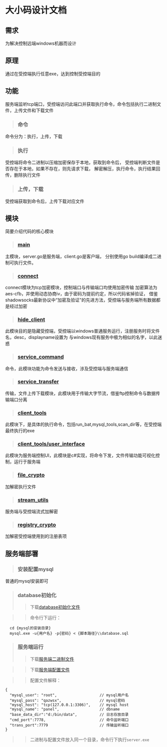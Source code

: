 # 大小码设计文档
## 需求
为解决控制远端windows机器而设计

## 原理
通过在受控端执行任意exe，达到控制受控端目的

## 功能
服务端监听tcp端口，受控端访问此端口并获取执行命令，命令包括执行二进制文件，上传文件和下载文件

> ### 命令
命令分为：执行，上传，下载

> ### 执行
受控端将命令二进制以压缩加密保存于本地，获取到命令后，
受控端判断文件是否存在于本地，如果不存在，则先请求下载，
解密解压，执行命令，执行结果回传，删除执行文件

> ### 上传，下载
受控端获取到命令后，上传下载对应文件

## 模块
简要介绍代码的核心模块

> ### [main](main)
主模块，server.go是服务端，client.go是客户端，
分别使用go build编译成二进制可执行文件。

> ### [connect](connect)
connect模块为tcp加密模块，控制端口与传输端口均使用加密传输
加密算法为aes-cfb，并使用动态协商iv，由于密码为提前约定，所以代码省掉验证，
借鉴shadowsocks最新协议中“加密及验证”的先进方法，受控端与服务端所有数据都是经过加密

> ### [hide_client](hide_client)
此模块目的是隐藏受控端，受控端以windows普通服务运行，注册服务时将文件名，desc，displayname设置为
与windows现有服务中极为相似的名字，以此迷惑

> ### [service_command](service_command)
命令，此模块功能为命令发送与接收，涉及受控端与服务端通信

> ### [service_transfer](service_transfer)
传输，文件上传下载模块，此模块用于传输大字节流，借鉴ftp控制命令与数据传输端口分离

> ### [client_tools](client_tools)
此模块下，是具体的执行命令，包括run_bat,mysql_tools,scan_dir等，在受控端最终执行的exe

> ### [client_tools/user_interface](client_tools/user_interface)
此模块为服务端控制UI，此模块是c#实现，将命令下发，文件传输功能可视化控制，运行于服务端

> ### [file_crypto](file_crypto)
加解密执行文件

> ### [stream_utils](stream_utils)
服务端与受控端流式加解密

> ### [registry_crypto](registry_crypto)
加解密受控端使用到的注册表项

## 服务端部署
> ### 安装配置mysql
普通的mysql安装即可

> ### database初始化
>>下载[database初始化文件](../../bin/database.sql)

>>命令行下运行：

      cd {mysql的安装目录}
      mysql.exe -u{用户名} -p{密码} < {脚本路径}\\database.sql

> ### 服务端运行
> >下载[服务端二进制文件](../../bin/server.exe)

> >下载[服务端配置文件](../../bin/config.json)

> >配置文件解释：

    {
      "mysql_user": "root",                   // mysql用户名
      "mysql_pass": "qazwsx",                 // mysql密码
      "mysql_host": "tcp(127.0.0.1:3306)",    // mysql host
      "mysql_name": "panel",                  // dbname
      "base_data_dir":"d:/bin/data",          // 日志存放目录
      "cmd_port":7778,                        // 命令监听端口
      "trans_port":7779                       // 传输监听端口
    }

>>二进制与配置文件放入同一个目录，命令行下执行`server.exe`


